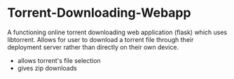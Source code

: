 # Torrent-Downloading-Webapp

A functioning online torrent downloading web application (flask) which uses libtorrent. Allows for user to download a torrent file through their deployment server rather than directly on their own device.

- allows torrent's file selection
- gives zip downloads
